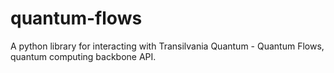 # quantum-flows
A python library for interacting with Transilvania Quantum - Quantum Flows, quantum computing backbone API.
